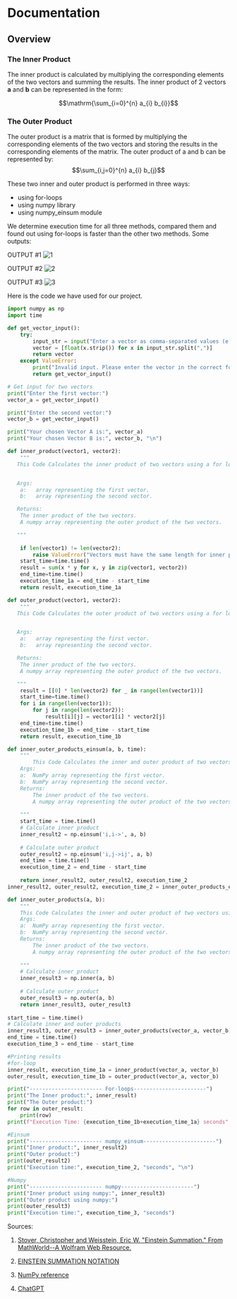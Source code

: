 # Documentation
## Overview
### The Inner Product
The inner product is calculated by multiplying the corresponding elements of the two vectors and summing the results.
The inner product of 2 vectors **a** and **b** can be represented in the form: 

$$\mathrm{\sum_{i=0}^{n} a_{i} b_{i}}$$

### The Outer Product
The outer product is a matrix that is formed by multiplying the corresponding elements of the two vectors and storing the results in the corresponding elements of the matrix. The outer product of a and b can be represented by:
$$\sum_{i,j=0}^{n} a_{i} b_{j}$$

These two inner and outer product is performed in three ways: 
- using for-loops
- using numpy library
- using numpy_einsum module

We determine execution time for all three methods, compared them and found out using for-loops is faster than the other two methods. 
Some outputs:

OUTPUT #1
![1](https://github.com/s4il3sh/23-Homework2G5/assets/144289804/8ea99a59-cf74-4071-9279-3dda62b0cc2b)

OUTPUT #2
![2](https://github.com/s4il3sh/23-Homework2G5/assets/144289804/ab39ddb6-4c35-44ca-b648-8974bd0d7f3a)

OUTPUT #3
![3](https://github.com/s4il3sh/23-Homework2G5/assets/144289804/3b1bb7a5-4934-40b4-9994-5d47e047ba3d)

Here is the code we have used for our project.
```python
import numpy as np
import time

def get_vector_input():
    try:
        input_str = input("Enter a vector as comma-separated values (e.g., 1,2,3): ")
        vector = [float(x.strip()) for x in input_str.split(",")]
        return vector
    except ValueError:
        print("Invalid input. Please enter the vector in the correct format.")
        return get_vector_input()

# Get input for two vectors
print("Enter the first vector:")
vector_a = get_vector_input()

print("Enter the second vector:")
vector_b = get_vector_input()

print("Your chosen Vector A is:", vector_a)
print("Your chosen Vector B is:", vector_b, "\n")

def inner_product(vector1, vector2):
    """
   This Code Calculates the inner product of two vectors using a for loop.


   Args:
    a:   array representing the first vector.
    b:   array representing the second vector.

   Returns:
    The inner product of the two vectors.
    A numpy array representing the outer product of the two vectors.

   """
    
    if len(vector1) != len(vector2):
        raise ValueError("Vectors must have the same length for inner product.")
    start_time=time.time()
    result = sum(x * y for x, y in zip(vector1, vector2))
    end_time=time.time()
    execution_time_1a = end_time - start_time
    return result, execution_time_1a

def outer_product(vector1, vector2):
    """
   This Code Calculates the outer product of two vectors using a for loop.


   Args:
    a:   array representing the first vector.
    b:   array representing the second vector.

   Returns:
    The inner product of the two vectors.
    A numpy array representing the outer product of the two vectors.

   """
    result = [[0] * len(vector2) for _ in range(len(vector1))]
    start_time=time.time()
    for i in range(len(vector1)):
        for j in range(len(vector2)):
            result[i][j] = vector1[i] * vector2[j]
    end_time=time.time()
    execution_time_1b = end_time - start_time
    return result, execution_time_1b

def inner_outer_products_einsum(a, b, time):
    """
        This Code Calculates the inner and outer product of two vectors using numpy built-in einsum function
    Args:
    a:  NumPy array representing the first vector.
    b:  NumPy array representing the second vector.
    Returns:
        The inner product of the two vectors.
        A numpy array representing the outer product of the two vectors.
    
    """
    start_time = time.time()
    # Calculate inner product
    inner_result2 = np.einsum('i,i->', a, b)
    
    # Calculate outer product
    outer_result2 = np.einsum('i,j->ij', a, b)
    end_time = time.time()
    execution_time_2 = end_time - start_time
    
    return inner_result2, outer_result2, execution_time_2
inner_result2, outer_result2, execution_time_2 = inner_outer_products_einsum(vector_a, vector_b, time)

def inner_outer_products(a, b):
    """
    This Code Calculates the inner and outer product of two vectors using numpy built in functions
    Args:
    a:  NumPy array representing the first vector.
    b:  NumPy array representing the second vector.
    Returns:
        The inner product of the two vectors.
        A numpy array representing the outer product of the two vectors.
    
    """
    # Calculate inner product
    inner_result3 = np.inner(a, b)
    
    # Calculate outer product
    outer_result3 = np.outer(a, b)
    return inner_result3, outer_result3
    
start_time = time.time()
# Calculate inner and outer products
inner_result3, outer_result3 = inner_outer_products(vector_a, vector_b)
end_time = time.time()
execution_time_3 = end_time - start_time

#Printing results
#for-loop
inner_result, execution_time_1a = inner_product(vector_a, vector_b)
outer_result, execution_time_1b = outer_product(vector_a, vector_b)

print("----------------------- For-loops-----------------------")
print("The Inner product:", inner_result)
print("The Outer product:")
for row in outer_result:
    print(row)
print(f"Execution Time: {execution_time_1b+execution_time_1a} seconds", "\n")

#Einsum
print("----------------------- numpy_einsum-----------------------")
print("Inner product:", inner_result2)
print("Outer product:")
print(outer_result2)
print("Execution time:", execution_time_2, "seconds", "\n")

#Numpy
print("----------------------- numpy-----------------------")
print("Inner product using numpy:", inner_result3)
print("Outer product using numpy:")
print(outer_result3)
print("Execution time:", execution_time_3, "seconds")
```

Sources: 
1. [Stover, Christopher and Weisstein, Eric W. "Einstein Summation." From MathWorld--A Wolfram Web Resource. ](https://mathworld.wolfram.com/EinsteinSummation.html)

2. [EINSTEIN SUMMATION NOTATION](http://dslavsk.sites.luc.edu/courses/phys301/classnotes/einsteinsummationnotation.pdf)

3. [NumPy reference](https://numpy.org/doc/stable/reference/index.html)
4. [ChatGPT](https://chat.openai.com/)

